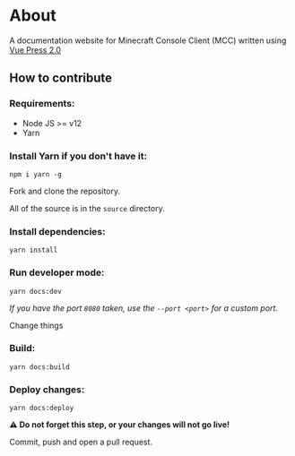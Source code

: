 # About

A documentation website for Minecraft Console Client (MCC) written using [Vue Press 2.0](https://v2.vuepress.vuejs.org/)

## How to contribute

### Requirements:

-   Node JS >= v12
-   Yarn

### Install Yarn if you don't have it:

```
npm i yarn -g
```

Fork and clone the repository.

All of the source is in the `source` directory.

### Install dependencies:

```
yarn install
```

### Run developer mode:

```
yarn docs:dev
```

_If you have the port `8080` taken, use the `--port <port>` for a custom port._

Change things

### Build:

```
yarn docs:build
```

### Deploy changes:

```
yarn docs:deploy
```

**⚠️ Do not forget this step, or your changes will not go live!**

Commit, push and open a pull request.

